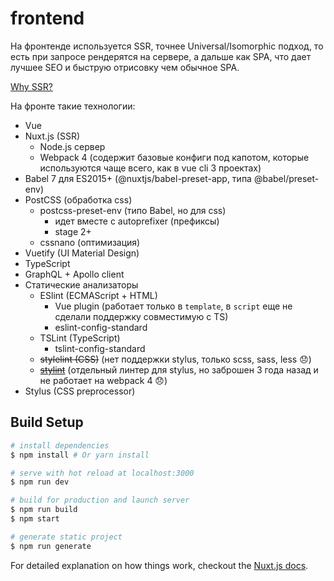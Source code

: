 # frontend

На фронтенде используется SSR, точнее Universal/Isomorphic подход, 
то есть при запросе рендерятся на сервере, а дальше как SPA, что дает лучшее SEO и быструю отрисовку чем обычное SPA.

[Why SSR?](https://ssr.vuejs.org/#why-ssr)

На фронте такие технологии:

- Vue
- Nuxt.js (SSR)
    - Node.js сервер
    - Webpack 4 (содержит базовые конфиги под капотом, которые используются чаще всего, как в vue cli 3 проектах)
- Babel 7 для ES2015+ (@nuxtjs/babel-preset-app, типа @babel/preset-env)
- PostCSS (обработка css)
    - postcss-preset-env (типо Babel, но для css)
      - идет вместе с autoprefixer (префиксы)
      - stage 2+
    - cssnano (оптимизация)
- Vuetify (UI Material Design)
- TypeScript
- GraphQL + Apollo client
- Статические анализаторы
    - ESlint (ECMAScript + HTML)
      - Vue plugin (работает только в `template`, в `script` еще не сделали поддержку совместимую с TS)
      - eslint-config-standard
    - TSLint (TypeScript) 
      - tslint-config-standard
    - ~~stylelint (CSS)~~ (нет поддержки stylus, только scss, sass, less :disappointed:)
    - ~~[stylint](https://github.com/SimenB/stylint)~~ (отдельный линтер для stylus, но заброшен 3 года назад и не работает на webpack 4 :disappointed:)
- Stylus (CSS preprocessor)


## Build Setup

``` bash
# install dependencies
$ npm install # Or yarn install

# serve with hot reload at localhost:3000
$ npm run dev

# build for production and launch server
$ npm run build
$ npm start

# generate static project
$ npm run generate
```

For detailed explanation on how things work, checkout the [Nuxt.js docs](https://github.com/nuxt/nuxt.js).

